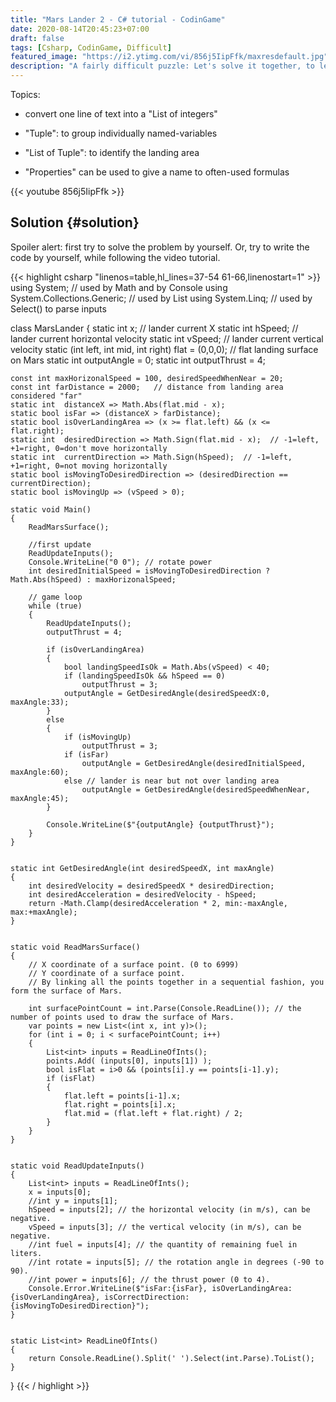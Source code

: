 ```yaml
---
title: "Mars Lander 2 - C# tutorial - CodinGame"
date: 2020-08-14T20:45:23+07:00
draft: false
tags: [Csharp, CodinGame, Difficult]
featured_image: "https://i2.ytimg.com/vi/856j5IipFfk/maxresdefault.jpg"
description: "A fairly difficult puzzle: Let's solve it together, to learn more C# concepts"
---
```

Topics: 

- convert one line of text into a "List of integers"

- "Tuple": to group individually named-variables

- "List of Tuple": to identify the landing area

- "Properties" can be used to give a name to often-used formulas

{{< youtube 856j5IipFfk >}}

## Solution {#solution}
Spoiler alert: first try to solve the problem by yourself. Or, try to write the code by yourself, while following the video tutorial.

{{< highlight csharp "linenos=table,hl_lines=37-54 61-66,linenostart=1" >}}
using System;                       // used by Math and by Console
using System.Collections.Generic;   // used by List<int>
using System.Linq;                  // used by Select() to parse inputs

class MarsLander
{
    static int x;      //  lander current X
    static int hSpeed; //  lander current horizontal velocity
    static int vSpeed; //  lander current vertical velocity
    static (int left, int mid, int right) flat = (0,0,0);  // flat landing surface on Mars
    static int outputAngle = 0;
    static int outputThrust = 4;

    const int maxHorizonalSpeed = 100, desiredSpeedWhenNear = 20;
    const int farDistance = 2000;   // distance from landing area considered "far"
    static int  distanceX => Math.Abs(flat.mid - x);
    static bool isFar => (distanceX > farDistance);
    static bool isOverLandingArea => (x >= flat.left) && (x <= flat.right);
    static int  desiredDirection => Math.Sign(flat.mid - x);  // -1=left, +1=right, 0=don't move horizontally
    static int  currentDirection => Math.Sign(hSpeed);  // -1=left, +1=right, 0=not moving horizontally
    static bool isMovingToDesiredDirection => (desiredDirection == currentDirection);
    static bool isMovingUp => (vSpeed > 0);

    static void Main()
    {
        ReadMarsSurface();
        
        //first update
        ReadUpdateInputs();
        Console.WriteLine("0 0"); // rotate power
        int desiredInitialSpeed = isMovingToDesiredDirection ? Math.Abs(hSpeed) : maxHorizonalSpeed;

        // game loop
        while (true)
        {
            ReadUpdateInputs();
            outputThrust = 4;

            if (isOverLandingArea)
            {
                bool landingSpeedIsOk = Math.Abs(vSpeed) < 40;
                if (landingSpeedIsOk && hSpeed == 0)
                    outputThrust = 3;
                outputAngle = GetDesiredAngle(desiredSpeedX:0, maxAngle:33);
            }
            else
            {
                if (isMovingUp)
                    outputThrust = 3;
                if (isFar)
                    outputAngle = GetDesiredAngle(desiredInitialSpeed, maxAngle:60);
                else // lander is near but not over landing area
                    outputAngle = GetDesiredAngle(desiredSpeedWhenNear, maxAngle:45);
            }

            Console.WriteLine($"{outputAngle} {outputThrust}");
        }
    }


    static int GetDesiredAngle(int desiredSpeedX, int maxAngle)
    {
        int desiredVelocity = desiredSpeedX * desiredDirection;
        int desiredAcceleration = desiredVelocity - hSpeed;
        return -Math.Clamp(desiredAcceleration * 2, min:-maxAngle, max:+maxAngle);
    }


    static void ReadMarsSurface()
    {
        // X coordinate of a surface point. (0 to 6999)
        // Y coordinate of a surface point. 
        // By linking all the points together in a sequential fashion, you form the surface of Mars.

        int surfacePointCount = int.Parse(Console.ReadLine()); // the number of points used to draw the surface of Mars.
        var points = new List<(int x, int y)>();
        for (int i = 0; i < surfacePointCount; i++)
        {
            List<int> inputs = ReadLineOfInts();
            points.Add( (inputs[0], inputs[1]) );
            bool isFlat = i>0 && (points[i].y == points[i-1].y);
            if (isFlat)
            {
                flat.left = points[i-1].x;
                flat.right = points[i].x;
                flat.mid = (flat.left + flat.right) / 2;
            }
        }
    }


    static void ReadUpdateInputs()
    {
        List<int> inputs = ReadLineOfInts();
        x = inputs[0];
        //int y = inputs[1];
        hSpeed = inputs[2]; // the horizontal velocity (in m/s), can be negative.
        vSpeed = inputs[3]; // the vertical velocity (in m/s), can be negative.
        //int fuel = inputs[4]; // the quantity of remaining fuel in liters.
        //int rotate = inputs[5]; // the rotation angle in degrees (-90 to 90).
        //int power = inputs[6]; // the thrust power (0 to 4).
  	    Console.Error.WriteLine($"isFar:{isFar}, isOverLandingArea:{isOverLandingArea}, isCorrectDirection:{isMovingToDesiredDirection}");
    }


    static List<int> ReadLineOfInts()
    {
        return Console.ReadLine().Split(' ').Select(int.Parse).ToList();
    }
}
{{< / highlight >}}